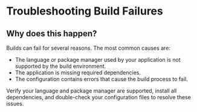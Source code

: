 # Troubleshooting Build Failures

## Why does this happen?
Builds can fail for several reasons. The most common causes are:

- The language or package manager used by your application is not supported by the build environment.
- The application is missing required dependencies.
- The configuration contains errors that cause the build process to fail.

Verify your language and package manager are supported, install all dependencies, and double-check your configuration files to resolve these issues.
